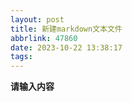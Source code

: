 ```yaml
---
layout: post
title: 新建markdown文本文件
abbrlink: 47860
date: 2023-10-22 13:38:17
tags:
---
```

**请输入内容**